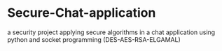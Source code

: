 # Secure-Chat-application
a security project applying secure algorithms in a chat application using python and socket programming (DES-AES-RSA-ELGAMAL)
